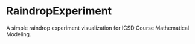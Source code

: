 # RaindropExperiment
A simple raindrop experiment visualization for ICSD Course Mathematical Modeling.
